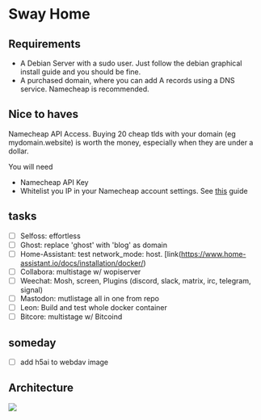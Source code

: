 # Sway Home

## Requirements
- A Debian Server with a sudo user. Just follow the debian graphical install guide and you should be fine. 
- A purchased domain, where you can add A records using a DNS service. Namecheap is recommended.

## Nice to haves
Namecheap API Access. Buying 20 cheap tlds with your domain (eg mydomain.website) is worth the money, especially when they are under a dollar.  

You will need
  - Namecheap API Key
  - Whitelist you IP in your Namecheap account settings. See [this](https://github.com/Bemmu/PyNamecheap)  guide  


## tasks
- [ ] Selfoss: effortless
- [ ] Ghost: replace 'ghost' with 'blog' as domain
- [ ] Home-Assistant: test network_mode: host. [link(https://www.home-assistant.io/docs/installation/docker/)
- [ ] Collabora: multistage w/ wopiserver
- [ ] Weechat: Mosh, screen, Plugins (discord, slack, matrix, irc, telegram, signal)
- [ ] Mastodon: mutlistage all in one from repo
- [ ] Leon: Build and test whole docker container 
- [ ] Bitcore: multistage w/ Bitcoind 

## someday
- [ ] add h5ai to webdav image
## Architecture
![](https://f000.backblazeb2.com/file/sway-me/home.svg)





